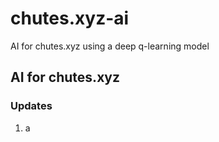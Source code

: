 # chutes.xyz-ai
AI for chutes.xyz using a deep q-learning model

## AI for chutes.xyz

### Updates
<ol>
  <li>a</li>
